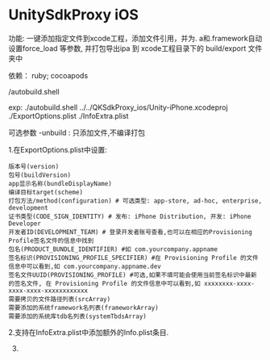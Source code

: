 # UnitySdkProxy iOS

功能: 一键添加指定文件到xcode工程，添加文件引用，并为. a和.framework自动设置force_load 等参数, 并打包导出ipa 到 xcode工程目录下的 build/export 文件夹中

依赖： ruby; cocoapods

<path>/autobuild.shell <xcodeProjectPath> <ExportOptionsPlistPath> <InfoExtraPlistPath>

exp:
./autobuild.shell ../../QKSdkProxy_ios/Unity-iPhone.xcodeproj ./ExportOptions.plist ./InfoExtra.plist

可选参数 -unbuild : 只添加文件,不编译打包

1.在ExportOptions.plist中设置:

    版本号(version)
    包号(buildVersion)
    app显示名称(bundleDisplayName)
    编译目标target(scheme)
    打包方法/method(configuration) # 可选类型: app-store, ad-hoc, enterprise, development
    证书类型(CODE_SIGN_IDENTITY) # 发布: iPhone Distribution, 开发: iPhone Developer
    开发者ID(DEVELOPMENT_TEAM) # 登录开发者账号查看,也可以在相应的Provisioning Profile签名文件的信息中找到
    包名(PRODUCT_BUNDLE_IDENTIFIER) #如 com.yourcompany.appname
    签名标识(PROVISIONING_PROFILE_SPECIFIER) #在 Provisioning Profile 的文件信息中可以看到,如 com.yourcompany.appname.dev
    签名文件UUID(PROVISIONING_PROFILE) #可选,如果不填可能会使用当前签名标识中最新的签名文件, 在 Provisioning Profile 的文件信息中可以看到,如 xxxxxxxx-xxxx-xxxx-xxxx-xxxxxxxxxxxx
    需要拷贝的文件路径列表(srcArray)
    需要添加的系统framework名列表(frameworkArray)
    需要添加的系统库tdb名列表(systemTbdsArray)
    
2.支持在InfoExtra.plist中添加额外的Info.plist条目.

3.
